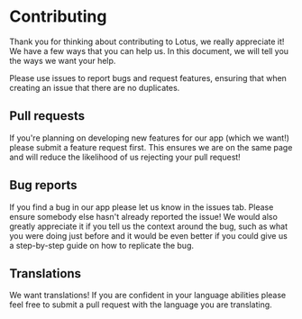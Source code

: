 # Contributing

Thank you for thinking about contributing to Lotus, we really appreciate it! We have a few ways that you can help us.
In this document, we will tell you the ways we want your help.

Please use issues to report bugs and request features, ensuring that when creating an issue that there are no duplicates.

## Pull requests

If you're planning on developing new features for our app (which we want!) please submit a feature request first. This ensures we are on the same page
and will reduce the likelihood of us rejecting your pull request!

## Bug reports

If you find a bug in our app please let us know in the issues tab. Please ensure somebody else hasn't already reported the issue!
We would also greatly appreciate it if you tell us the context around the bug, such as what you were doing just before and it would be even
better if you could give us a step-by-step guide on how to replicate the bug.

## Translations

We want translations! If you are confident in your language abilities please feel free to submit a pull request with the language 
you are translating.
